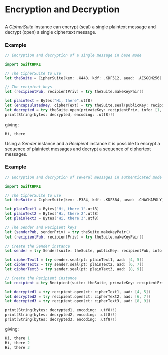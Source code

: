 # Encryption and Decryption

## 
A *CipherSuite* instance can encrypt (seal) a single plaintext message and decrypt (open) a single ciphertext message.

### Example
```swift
// Encryption and decryption of a single message in base mode

import SwiftHPKE

// The CipherSuite to use
let theSuite = CipherSuite(kem: .X448, kdf: .KDF512, aead: .AESGCM256)

// The recipient keys
let (recipientPub, recipientPriv) = try theSuite.makeKeyPair()

let plainText = Bytes("Hi, there".utf8)
let (encapsulatedKey, cipherText) = try theSuite.seal(publicKey: recipientPub, info: [1, 2, 3], pt: plainText, aad: [4, 5, 6])
let decrypted = try theSuite.open(privateKey: recipientPriv, info: [1, 2, 3], ct: cipherText, aad: [4, 5, 6], encap: encapsulatedKey)
print(String(bytes: decrypted, encoding: .utf8)!)
```
giving:
```swift
Hi, there
```
Using a *Sender* instance and a *Recipient* instance it is possible to encrypt a sequence of plaintext messages
and decrypt a sequence of ciphertext messages.

### Example
```swift
// Encryption and decryption of several messages in authenticated mode

import SwiftHPKE

// The CipherSuite to use
let theSuite = CipherSuite(kem: .P384, kdf: .KDF384, aead: .CHACHAPOLY)

let plainText1 = Bytes("Hi, there 1".utf8)
let plainText2 = Bytes("Hi, there 2".utf8)
let plainText3 = Bytes("Hi, there 3".utf8)

// The Sender and Recipient keys
let (senderPub, senderPriv) = try theSuite.makeKeyPair()
let (recipientPub, recipientPriv) = try theSuite.makeKeyPair()

// Create the Sender instance
let sender = try Sender(suite: theSuite, publicKey: recipientPub, info: [1, 2, 3], authentication: senderPriv)

let cipherText1 = try sender.seal(pt: plainText1, aad: [4, 5])
let cipherText2 = try sender.seal(pt: plainText2, aad: [6, 7])
let cipherText3 = try sender.seal(pt: plainText3, aad: [8, 9])

// Create the Recipient instance
let recipient = try Recipient(suite: theSuite, privateKey: recipientPriv, info: [1, 2, 3], authentication: senderPub, encap: sender.encapsulatedKey)

let decrypted1 = try recipient.open(ct: cipherText1, aad: [4, 5])
let decrypted2 = try recipient.open(ct: cipherText2, aad: [6, 7])
let decrypted3 = try recipient.open(ct: cipherText3, aad: [8, 9])

print(String(bytes: decrypted1, encoding: .utf8)!)
print(String(bytes: decrypted2, encoding: .utf8)!)
print(String(bytes: decrypted3, encoding: .utf8)!)
```
giving:
```swift
Hi, there 1
Hi, there 2
Hi, there 3
```
